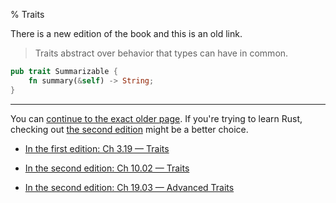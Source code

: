 % Traits

There is a new edition of the book and this is an old link.

> Traits abstract over behavior that types can have in common.

```rust
pub trait Summarizable {
    fn summary(&self) -> String;
}
```

---

You can [continue to the exact older page][1].
If you're trying to learn Rust, checking out [the second edition][2] might be a better choice.

* [In the first edition: Ch 3.19 — Traits][1]

* [In the second edition: Ch 10.02 — Traits][2]

* [In the second edition: Ch 19.03 — Advanced Traits][3]


[1]: first-edition/traits.html
[2]: second-edition/ch10-02-traits.html
[3]: second-edition/ch19-03-advanced-traits.html
